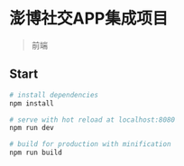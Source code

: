 # 澎博社交APP集成项目

> 前端

## Start

``` bash
# install dependencies
npm install

# serve with hot reload at localhost:8080
npm run dev

# build for production with minification
npm run build
```
